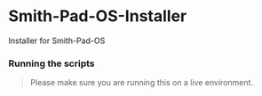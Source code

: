 # Smith-Pad-OS-Installer
Installer for Smith-Pad-OS


### Running the scripts

> Please make sure you are running this on a live environment. 